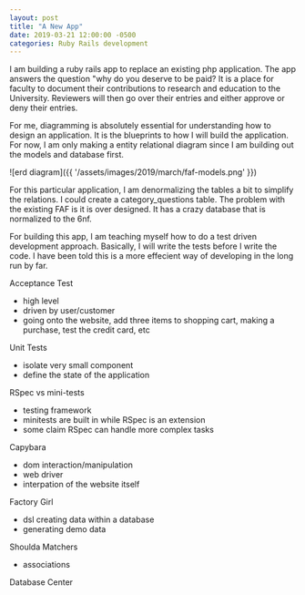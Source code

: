 ```yaml
---
layout: post
title: "A New App"
date: 2019-03-21 12:00:00 -0500
categories: Ruby Rails development
---
```


I am building a ruby rails app to replace an existing php application.
The app answers the question "why do you deserve to be paid?
It is a place for faculty to document their contributions to research and education to the University. 
Reviewers will then go over their entries and either approve or deny their entries.

For me, diagramming is absolutely essential for understanding how to design an application.
It is the blueprints to how I will build the application.
For now, I am only making a entity relational diagram since I am building out the models and database first. 

![erd diagram]({{ '/assets/images/2019/march/faf-models.png' }})

For this particular application, I am denormalizing the tables a bit to simplify the relations.
I could create a category_questions table.
The problem with the existing FAF is it is over designed. It has a crazy database that is normalized to the 6nf.

For building this app, I am teaching myself how to do a test driven development approach.
Basically, I will write the tests before I write the code.
I have been told this is a more effecient way of developing in the long run by far.


Acceptance Test
- high level
- driven by user/customer
- going onto the website, add three items to shopping cart, making a purchase, test the credit card, etc

Unit Tests
- isolate very small component
- define the state of the application

RSpec vs mini-tests
- testing framework
- minitests are built in while RSpec is an extension
- some claim RSpec can handle more complex tasks

Capybara 
- dom interaction/manipulation
- web driver
- interpation of the website itself

Factory Girl
- dsl creating data within a database
- generating demo data

Shoulda Matchers
- associations

Database Center
